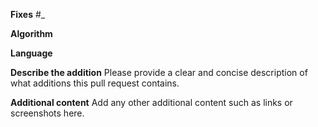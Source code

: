 **Fixes** #_  

**Algorithm**

**Language**

**Describe the addition**
Please provide a clear and concise description of what additions this pull request contains.

**Additional content**
Add any other additional content such as links or screenshots here.
